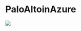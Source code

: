 # PaloAltoinAzure
  
[<img src="http://azuredeploy.net/deploybutton.png"/>](https://portal.azure.com/#create/Microsoft.Template/uri/https%3A%2F%2Fraw.githubusercontent.com%2Foaulicino%2FPaloAltoinAzure%2Fmaster%2FazureDeploy.json)
  
  
